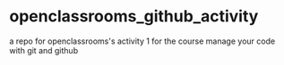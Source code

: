 # openclassrooms_github_activity
a repo for openclassrooms's activity 1 for the course manage your code with git and github 
